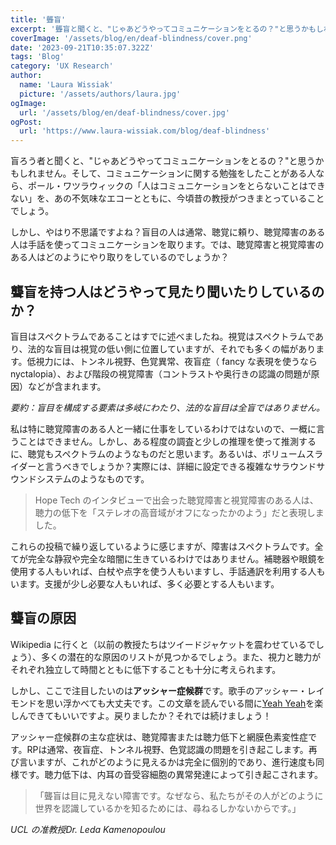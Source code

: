 ```yaml
---
title: '聾盲'
excerpt: '聾盲と聞くと、"じゃあどうやってコミュニケーションをとるの？"と思うかもしれません。そして、コミュニケーションに関する勉強をしたことがある人なら、ポール・ワツラウィックの「人はコミュニケーションをとらないことはできない」を、あの不気味なエコーとともに、今頃昔の教授がつきまとっていることでしょう。'
coverImage: '/assets/blog/en/deaf-blindness/cover.png'
date: '2023-09-21T10:35:07.322Z'
tags: 'Blog'
category: 'UX Research'
author:
  name: 'Laura Wissiak'
  picture: '/assets/authors/laura.jpg'
ogImage:
  url: '/assets/blog/en/deaf-blindness/cover.jpg'
ogPost:
  url: 'https://www.laura-wissiak.com/blog/deaf-blindness'
---
```


盲ろう者と聞くと、"じゃあどうやってコミュニケーションをとるの？"と思うかもしれません。そして、コミュニケーションに関する勉強をしたことがある人なら、ポール・ワツラウィックの「人はコミュニケーションをとらないことはできない」を、あの不気味なエコーとともに、今頃昔の教授がつきまとっていることでしょう。

しかし、やはり不思議ですよね？盲目の人は通常、聴覚に頼り、聴覚障害のある人は手話を使ってコミュニケーションを取ります。では、聴覚障害と視覚障害のある人はどのようにやり取りをしているのでしょうか？

## 聾盲を持つ人はどうやって見たり聞いたりしているのか？

盲目はスペクトラムであることはすでに述べましたね。視覚はスペクトラムであり、法的な盲目は視覚の低い側に位置していますが、それでも多くの幅があります。低視力には、トンネル視野、色覚異常、夜盲症（ fancy な表現を使うなら nyctalopia）、および階段の視覚障害（コントラストや奥行きの認識の問題が原因）などが含まれます。

_要約：盲目を構成する要素は多岐にわたり、法的な盲目は全盲ではありません。_

私は特に聴覚障害のある人と一緒に仕事をしているわけではないので、一概に言うことはできません。しかし、ある程度の調査と少しの推理を使って推測するに、聴覚もスペクトラムのようなものだと思います。あるいは、ボリュームスライダーと言うべきでしょうか？実際には、詳細に設定できる複雑なサラウンドサウンドシステムのようなものです。

> Hope Tech のインタビューで出会った聴覚障害と視覚障害のある人は、聴力の低下を「ステレオの高音域がオフになったかのよう」だと表現しました。

これらの投稿で繰り返しているように感じますが、障害はスペクトラムです。全てが完全な静寂や完全な暗闇に生きているわけではありません。補聴器や眼鏡を使用する人もいれば、白杖や点字を使う人もいますし、手話通訳を利用する人もいます。支援が少し必要な人もいれば、多く必要とする人もいます。

## 聾盲の原因

Wikipedia に行くと（以前の教授たちはツイードジャケットを震わせているでしょう）、多くの潜在的な原因のリストが見つかるでしょう。また、視力と聴力がそれぞれ独立して時間とともに低下することも十分に考えられます。

しかし、ここで注目したいのは**アッシャー症候群**です。歌手のアッシャー・レイモンドを思い浮かべても大丈夫です。この文章を読んでいる間に[Yeah Yeah](https://www.youtube.com/watch?v=ut71pbXxao0)を楽しんできてもいいですよ。戻りましたか？それでは続けましょう！

アッシャー症候群の主な症状は、聴覚障害または聴力低下と網膜色素変性症です。RPは通常、夜盲症、トンネル視野、色覚認識の問題を引き起こします。再び言いますが、これがどのように見えるかは完全に個別的であり、進行速度も同様です。聴力低下は、内耳の音受容細胞の異常発達によって引き起こされます。

> 「聾盲は目に見えない障害です。なぜなら、私たちがその人がどのように世界を認識しているかを知るためには、尋ねるしかないからです。」

_UCL の准教授Dr. Leda Kamenopoulou_
